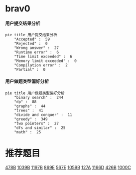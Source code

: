 # brav0

<!-- tabs:start -->



#### **用户提交结果分析**

```mermaid
pie title 用户提交结果分析
    "Accepted" :  59
    "Rejected" :  0
    "Wrong answer" :  27
    "Runtime error" :  6
    "Time limit exceeded" :  6
    "Memory limit exceeded" :  0
    "Compilation error" :  2
    "Partial" :  0
```

#### **用户做题类型偏好分析**

```mermaid
pie title 用户做题类型偏好分析
    "binary search" :  244
    "dp" :  88
    "graphs" :  44
    "trees" :  41
    "divide and conquer" :  11
    "greedy" :  349
    "two pointers" :  27
    "dfs and similar" :  25
    "math" :  25
```



<!-- tabs:end -->
# 推荐题目
[478B](https://codeforces.com/contest/478/problem/B)
[1039B](https://codeforces.com/contest/1039/problem/B)
[1197B](https://codeforces.com/contest/1197/problem/B)
[869E](https://codeforces.com/contest/869/problem/E)
[567E](https://codeforces.com/contest/567/problem/E)
[1059B](https://codeforces.com/contest/1059/problem/B)
[127A](https://codeforces.com/contest/127/problem/A)
[1166D](https://codeforces.com/contest/1166/problem/D)
[426B](https://codeforces.com/contest/426/problem/B)
[1000C](https://codeforces.com/contest/1000/problem/C)
